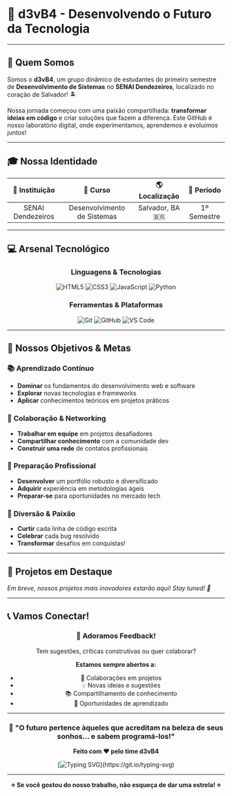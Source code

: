 # 🚀 d3vB4 - Desenvolvendo o Futuro da Tecnologia

---

## 🎯 **Quem Somos**

Somos o **d3vB4**, um grupo dinâmico de estudantes do primeiro semestre de **Desenvolvimento de Sistemas** no **SENAI Dendezeiros**, localizado no coração de Salvador! 🏝️

Nossa jornada começou com uma paixão compartilhada: **transformar ideias em código** e criar soluções que fazem a diferença. Este GitHub é nosso laboratório digital, onde experimentamos, aprendemos e evoluímos juntos!

---

## 🎓 **Nossa Identidade**

| 🏫 **Instituição** | 🎯 **Curso** | 🌎 **Localização** | 📅 **Período** |
|:---:|:---:|:---:|:---:|
| SENAI Dendezeiros | Desenvolvimento de Sistemas | Salvador, BA 🇧🇷 | 1º Semestre |

---

## 💻 **Arsenal Tecnológico**

<div align="center">
  
### **Linguagens & Tecnologias**
![HTML5](https://img.shields.io/badge/HTML5-E34F26?style=for-the-badge&logo=html5&logoColor=white)
![CSS3](https://img.shields.io/badge/CSS3-1572B6?style=for-the-badge&logo=css3&logoColor=white)
![JavaScript](https://img.shields.io/badge/JavaScript-F7DF1E?style=for-the-badge&logo=javascript&logoColor=black)
![Python](https://img.shields.io/badge/Python-3776AB?style=for-the-badge&logo=python&logoColor=white)

### **Ferramentas & Plataformas**
![Git](https://img.shields.io/badge/GIT-E44C30?style=for-the-badge&logo=git&logoColor=white)
![GitHub](https://img.shields.io/badge/GitHub-100000?style=for-the-badge&logo=github&logoColor=white)
![VS Code](https://img.shields.io/badge/VS_Code-007ACC?style=for-the-badge&logo=visual-studio-code&logoColor=white)

</div>

---

## 🎯 **Nossos Objetivos & Metas**

### 📚 **Aprendizado Contínuo**
- **Dominar** os fundamentos do desenvolvimento web e software
- **Explorar** novas tecnologias e frameworks
- **Aplicar** conhecimentos teóricos em projetos práticos

### 🤝 **Colaboração & Networking**
- **Trabalhar em equipe** em projetos desafiadores
- **Compartilhar conhecimento** com a comunidade dev
- **Construir uma rede** de contatos profissionais

### 💼 **Preparação Profissional**
- **Desenvolver** um portfólio robusto e diversificado
- **Adquirir** experiência em metodologias ágeis
- **Preparar-se** para oportunidades no mercado tech

### 🎉 **Diversão & Paixão**
- **Curtir** cada linha de código escrita
- **Celebrar** cada bug resolvido
- **Transformar** desafios em conquistas!

---

## 🌟 **Projetos em Destaque**

*Em breve, nossos projetos mais inovadores estarão aqui! Stay tuned! 🚀*

---

## 📞 **Vamos Conectar!**

<div align="center">

### 💬 **Adoramos Feedback!**
Tem sugestões, críticas construtivas ou quer colaborar? 

**Estamos sempre abertos a:**
- 🤝 Colaborações em projetos
- 💡 Novas ideias e sugestões
- 📚 Compartilhamento de conhecimento
- 🎯 Oportunidades de aprendizado

</div>

---

<div align="center">
  
### 🚀 **"O futuro pertence àqueles que acreditam na beleza de seus sonhos... e sabem programá-los!"**

**Feito com ❤️ pelo time d3vB4**

[![Typing SVG](https://readme-typing-svg.demolab.com?font=Fira+Code&size=16&duration=2000&pause=500&color=00D9FF&center=true&vCenter=true&width=400&height=50&lines=Explorando+o+mundo+da+tecnologia;Uma+linha+de+c%C3%B3digo+por+vez!)](https://git.io/typing-svg)

</div>

---

<div align="center">
  
**⭐ Se você gostou do nosso trabalho, não esqueça de dar uma estrela! ⭐**

</div>
